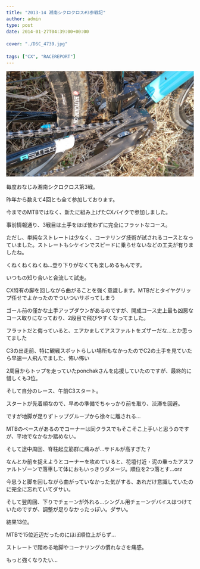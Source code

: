```yaml
---
title: "2013-14 湘南シクロクロス#3参戦記"
author: admin
type: post
date: 2014-01-27T04:39:00+00:00

cover: "./DSC_4739.jpg"

tags: ["CX", "RACEREPORT"]
---
```


![GATSBY_EMPTY_ALT](./DSC_4739.jpg)

毎度おなじみ湘南シクロクロス第3戦。

昨年から数えて4回とも全て参加しております。

今までのMTBではなく、新たに組み上げたCXバイクで参加しました。

事前情報通り、3戦目は土手をほぼ使わずに完全にフラットなコース。

ただし、単純なストレートは少なく、コーナリング技術が試されるコースとなっていました。ストレートもシケインでスピードに乗らせないなどの工夫が有りましたね。

くねくねくねくね…登り下りがなくても楽しめるもんです。

いつもの知り合いと合流して試走。

CX特有の脚を回しながら曲がることを強く意識します。MTBだとタイヤグリップ任せでよかったのでついついサボってしまう

ゴール前の僅かな土手アップダウンがあるのですが、開成コース史上最も凶悪なコース取りになっており、2段目で飛びやすくなってました。

フラットだと侮っていると、エアかましてアスファルトをズザーだな…とか思ってました

C3の出走前、特に観戦スポットらしい場所もなかったのでC2の土手を見ていたら早速一人飛んでました、怖い怖い

2周目からトップを走っていたponchakさんを応援していたのですが、最終的に惜しくも3位。

そして自分のレース、午前C3スタート。

スタートが先着順なので、早めの準備でちゃっかり前を取り、渋滞を回避。

ですが地脚が足りずトップグループから徐々に離される…

MTBのベースがあるのでコーナーは同クラスでもそこそこ上手いと思うのですが、平地でなかなか踏めない。

そして途中周回、脊柱起立筋群に痛みが…サドルが高すぎた？

なんとか前を捉えようとコーナーを攻めていると、花壇付近・泥の乗ったアスファルトゾーンで落車して体におもいっきりダメージ。順位を2つ落とす…orz

今思うと脚を回しながら曲がっていなかった気がする、あれだけ意識していたのに完全に忘れていてダサい。

そして翌周回、下りでチェーンが外れる…シングル用チェーンデバイスはつけていたのですが、調整が足りなかったっぽい。ダサい。

結果13位。

MTBで15位近辺だったのにほぼ順位上がらず…

ストレートで踏める地脚やコーナリングの慣れなさを痛感。

もっと強くなりたい…
